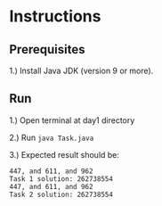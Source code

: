 # Instructions

## Prerequisites

1.) Install Java JDK (version 9 or more).

## Run

1.) Open terminal at day1 directory

2.) Run ```java Task.java```

3.) Expected result should be:

```
447, and 611, and 962
Task 1 solution: 262738554
447, and 611, and 962
Task 2 solution: 262738554

```